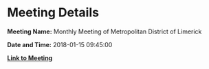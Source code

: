 # Meeting Details

**Meeting Name:** Monthly Meeting of Metropolitan District of Limerick

**Date and Time:** 2018-01-15 09:45:00

**[Link to Meeting](https://www.limerick.ie/council/whats-on/monthly-meeting-metropolitan-district-limerick-37)**
